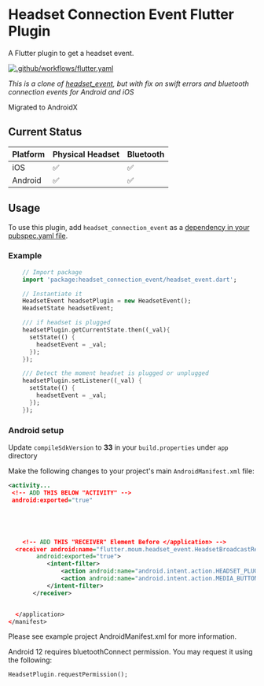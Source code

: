 # Headset Connection Event Flutter Plugin

A Flutter plugin to get a headset event.

[![.github/workflows/flutter.yaml](https://github.com/themobilecoder/headset_connection_event/actions/workflows/flutter.yaml/badge.svg)](https://github.com/themobilecoder/headset_connection_event/actions/workflows/flutter.yaml)

_This is a clone of [headset_event](https://github.com/flutter-moum/flutter_headset_event), but with fix on swift errors and bluetooth connection events for Android and iOS_

Migrated to AndroidX

## Current Status

| Platform | Physical Headset | Bluetooth |
| -------- | ---------------- | --------- |
| iOS      | ✅               | ✅        |
| Android  | ✅               | ✅        |

## Usage

To use this plugin, add `headset_connection_event` as a [dependency in your pubspec.yaml file](https://flutter.io/platform-plugins/).

### Example

```dart
    // Import package
    import 'package:headset_connection_event/headset_event.dart';

    // Instantiate it
    HeadsetEvent headsetPlugin = new HeadsetEvent();
    HeadsetState headsetEvent;

    /// if headset is plugged
    headsetPlugin.getCurrentState.then((_val){
      setState(() {
        headsetEvent = _val;
      });
    });

    /// Detect the moment headset is plugged or unplugged
    headsetPlugin.setListener((_val) {
      setState(() {
        headsetEvent = _val;
      });
    });
```

### Android setup

Update `compileSdkVersion` to **33** in your `build.properties` under `app` directory

Make the following changes to your project's main `AndroidManifest.xml` file:

```xml
<activity...
 <!-- ADD THIS BELOW "ACTIVITY" -->
 android:exported="true"





    <!-- ADD THIS "RECEIVER" Element Before </application> -->
  <receiver android:name="flutter.moum.headset_event.HeadsetBroadcastReceiver"
        android:exported="true">
           <intent-filter>
               <action android:name="android.intent.action.HEADSET_PLUG" />
               <action android:name="android.intent.action.MEDIA_BUTTON" />
           </intent-filter>
       </receiver>


  </application>
</manifest>
```

Please see example project AndroidManifest.xml for more information.

Android 12 requires bluetoothConnect permission. You may request it using the following:

```dart
HeadsetPlugin.requestPermission();
```
